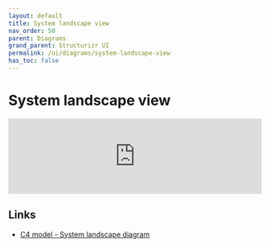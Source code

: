 ```yaml
---
layout: default
title: System landscape view
nav_order: 50
parent: Diagrams
grand_parent: Structurizr UI
permalink: /ui/diagrams/system-landscape-view
has_toc: false
---
```


# System landscape view

<iframe id="myEmbeddedDiagram" src="https://structurizr.com/embed/28201?diagram=SystemLandscape&diagramSelector=false&iframe=myEmbeddedDiagram" width="100%" marginwidth="0" marginheight="0" frameborder="0" scrolling="no" allowfullscreen="true"></iframe>

<script type="text/javascript" src="https://static.structurizr.com/js/structurizr-embed.js"></script>

## Links

 - [C4 model - System landscape diagram](https://c4model.com/#SystemLandscapeDiagram)
